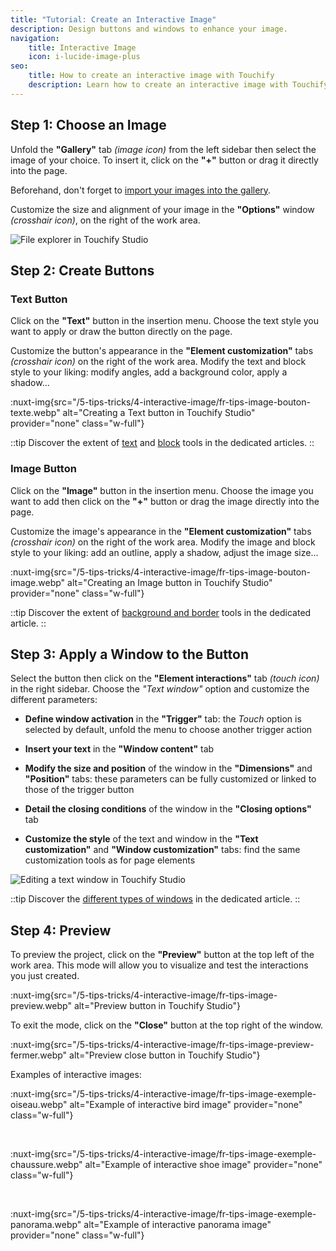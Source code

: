 ```yaml
---
title: "Tutorial: Create an Interactive Image"
description: Design buttons and windows to enhance your image.
navigation:
    title: Interactive Image
    icon: i-lucide-image-plus
seo:
    title: How to create an interactive image with Touchify
    description: Learn how to create an interactive image with Touchify Studio, design buttons and windows to bring your content to life.
---
```


## Step 1: Choose an Image

Unfold the **"Gallery"** tab *(image icon)* from the left sidebar then select the image of your choice. To insert it, click on the **"+"** button or drag it directly into the page.

Beforehand, don't forget to [import your images into the gallery](../touchify-studio/elements/media).

Customize the size and alignment of your image in the **"Options"** window *(crosshair icon)*, on the right of the work area.

![File explorer in Touchify Studio](/5-tips-tricks/4-interactive-image/fr-tips-image-explorer.webp)

## Step 2: Create Buttons
 
### Text Button

Click on the **"Text"** button in the insertion menu. Choose the text style you want to apply or draw the button directly on the page.

Customize the button's appearance in the **"Element customization"** tabs *(crosshair icon)* on the right of the work area.
Modify the text and block style to your liking: modify angles, add a background color, apply a shadow...

:nuxt-img{src="/5-tips-tricks/4-interactive-image/fr-tips-image-bouton-texte.webp" alt="Creating a Text button in Touchify Studio" provider="none" class="w-full"}

::tip
Discover the extent of [text](../touchify-studio/elements/texts) and [block](../touchify-studio/elements/background-and-borders) tools in the dedicated articles.
::

### Image Button

Click on the **"Image"** button in the insertion menu. Choose the image you want to add then click on the **"+"** button or drag the image directly into the page.

Customize the image's appearance in the **"Element customization"** tabs *(crosshair icon)* on the right of the work area.
Modify the image and block style to your liking: add an outline, apply a shadow, adjust the image size...

:nuxt-img{src="/5-tips-tricks/4-interactive-image/fr-tips-image-bouton-image.webp" alt="Creating an Image button in Touchify Studio" provider="none" class="w-full"}

::tip
Discover the extent of [background and border](../touchify-studio/elements/background-and-borders) tools in the dedicated article.
::

## Step 3: Apply a Window to the Button

Select the button then click on the **"Element interactions"** tab *(touch icon)* in the right sidebar.
Choose the *"Text window"* option and customize the different parameters:

- **Define window activation** in the **"Trigger"** tab: the *Touch* option is selected by default, unfold the menu to choose another trigger action

- **Insert your text** in the **"Window content"** tab

- **Modify the size and position** of the window in the **"Dimensions"** and **"Position"** tabs: these parameters can be fully customized or linked to those of the trigger button

- **Detail the closing conditions** of the window in the **"Closing options"** tab

- **Customize the style** of the text and window in the **"Text customization"** and **"Window customization"** tabs: find the same customization tools as for page elements

![Editing a text window in Touchify Studio](/5-tips-tricks/4-interactive-image/fr-tips-image-fenetre-texte.webp)

::tip
Discover the [different types of windows](../touchify-studio/interactions/dialogs) in the dedicated article.
::

## Step 4: Preview
 
To preview the project, click on the **"Preview"** button at the top left of the work area.
This mode will allow you to visualize and test the interactions you just created.

:nuxt-img{src="/5-tips-tricks/4-interactive-image/fr-tips-image-preview.webp" alt="Preview button in Touchify Studio"}

To exit the mode, click on the **"Close"** button at the top right of the window.

:nuxt-img{src="/5-tips-tricks/4-interactive-image/fr-tips-image-preview-fermer.webp" alt="Preview close button in Touchify Studio"}

Examples of interactive images:
 
:nuxt-img{src="/5-tips-tricks/4-interactive-image/fr-tips-image-exemple-oiseau.webp" alt="Example of interactive bird image" provider="none" class="w-full"}

<br>

:nuxt-img{src="/5-tips-tricks/4-interactive-image/fr-tips-image-exemple-chaussure.webp" alt="Example of interactive shoe image" provider="none" class="w-full"}

<br>

:nuxt-img{src="/5-tips-tricks/4-interactive-image/fr-tips-image-exemple-panorama.webp" alt="Example of interactive panorama image" provider="none" class="w-full"}

